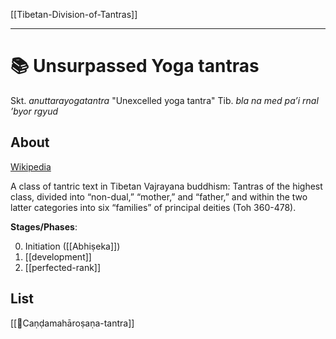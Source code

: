 [[Tibetan-Division-of-Tantras]]
***
# 📚 Unsurpassed Yoga tantras
Skt. *anuttarayogatantra* "Unexcelled yoga tantra"
Tib. *bla na med pa’i rnal ’byor rgyud*
## About
[Wikipedia](https://en.wikipedia.org/wiki/Classes_of_Tantra_in_Tibetan_Buddhism#Unsurpassable_Yoga)

A class of tantric text in Tibetan Vajrayana buddhism: Tantras of the highest class, divided into “non-dual,” “mother,” and “father,” and within the two latter categories into six “families” of principal deities (Toh 360-478).


**Stages/Phases**:

0. Initiation ([[Abhiṣeka]])
1. [[development]]
2. [[perfected-rank]]

## List
[[📕Caṇḍa­mahā­roṣaṇa-tantra]]